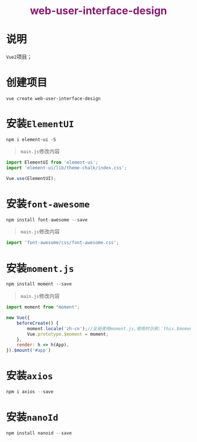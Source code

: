 <h1 align="center" style="color:#8a1874">web-user-interface-design</h1>

# 说明

`Vue2`项目；



# 创建项目

```shell
vue create web-user-interface-design
```



# 安装`ElementUI`

```shell
npm i element-ui -S
```

> `main.js`修改内容

```javascript
import ElementUI from 'element-ui';
import 'element-ui/lib/theme-chalk/index.css';

Vue.use(ElementUI);
```





# 安装`font-awesome`

```javascript
npm install font-awesome --save
```

> `main.js`修改内容

```javascript
import 'font-awesome/css/font-awesome.css';
```



# 安装`moment.js`

```javascript
npm install moment --save
```

> `main.js`修改内容

```javascript
import moment from "moment";

new Vue({
    beforeCreate() {
        moment.locale('zh-cn');//全局使用moment.js,使用时示例:`this.$moment(new Date()).format('YYYY-MM-DD HH:mm:ss')`
        Vue.prototype.$moment = moment;
    },
    render: h => h(App),
}).$mount('#app')
```





# 安装`axios`

```javascript
npm i axios --save
```





# 安装`nanoId`

```javascript
npm install nanoid --save
```


